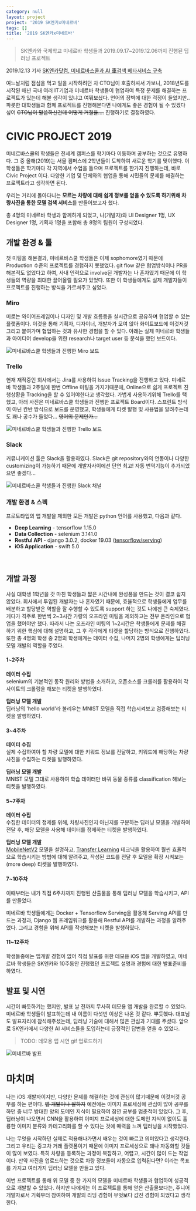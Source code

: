 ```yaml
---
category: null
layout: project
project: '2019 SK엔카x미네르바'
tags: []
title: '2019 SK엔카x미네르바'
---
```


> SK엔카와 국제학교 미네르바 학생들과 2019.09.17~2019.12.06까지 진행된 딥러닝 프로젝트

2019.12.13 기사  [SK엔카닷컴, 미네르바스쿨과 AI 車검색 베타서비스 구축](https://news.naver.com/main/read.nhn?oid=003&aid=0009605656 "SK엔카닷컴, 미네르바스쿨과 AI 車검색 베타서비스 구축")


여느날처럼 점심을 먹고 일을 시작하려던 차 CTO님이 호출하셔서 가보니, 2018년도를 시작된 매년 국내 여러 IT기업과  미네르바 학생들이 협업하여 특정 문제를 해결하는 프로젝트가 있는데 해볼 생각이 있냐고 여쭤보셨다. 언어의 장벽에 대한 걱정이 들었지만.. 파릇한 대학생들과 함께 프로젝트를 진행해본다면 나에게도 좋은 경험이 될 수 있겠다 싶어 ~~CTO님이 말씀하신건데 어떻게 거절을....~~ 진행하기로 결정하였다.


# CIVIC PROJECT 2019

미네르바스쿨의 학생들은 전세계 캠퍼스를 학기마다 이동하며 공부하는 것으로 유명하다. 그 중 올해(2019)는 서울 캠퍼스에 2학년들이 도착하여 새로운 학기를 맞이했다. 이 학생들은 학기마다 각 지역에서 수업을 들으며 프로젝트를 한가지 진행하는데, 바로 Civic Project 이다. 다양한 기업 및 단체와의 협업을 통해 시민들의 문제를 해결하는 프로젝트라고 생각하면 된다.

우리는 거리에 돌아다니는 **모르는 차량에 대해 쉽게 정보를 얻을 수 있도록 하기위해 차량사진을 통한 모델 검색 서비스**를 만들어보고자 했다.

총 4명의 미네르바 학생과 함께하게 되었고, 나(개발자)와 UI Designer 1명, UX Designer 1명, 기획자 1명을 포함해 총 8명의 팀원이 구성되었다.

## 개발 환경 & 툴

첫 미팅을 해본결과, 미네르바스쿨 학생들은 이제 sophomore였기 때문에 Production 수준의 프로젝트를 경험하지 못했었다. git flow 같은 협업방식이나 PR을 해본적도 없었다고 하여, 사내 인력으로 involve된 개발자는 나 혼자였기 때문에 이 학생들의 역량을 최대한 끌어올릴 필요가 있었다. 또한 이 학생들에게도 실제 개발자들이 프로젝트를 진행하는 방식을 가르쳐주고 싶었다.

### Miro

미로는 와이어프레임이나 디자인 및 개발 흐름등을 실시간으로 공유하며 협업할 수 있는 플랫폼이다. 이것을 통해 기획자, 디자이너, 개발자가 모여 앉아 화이트보드에 이것저것 그리고 붙여가며 협업하는 것과 유사한 경험을 할 수 있다. 아래는 실제 미네르바 학생들과 아이디어 develop을 위한 research나 target user 등 분석을 했던 보드이다.

![미네르바스쿨 학생들과 진행한 Miro 보드](https://user-images.githubusercontent.com/19903689/73541716-7b149e80-4476-11ea-9c20-3fa41ed14329.png "미네르바스쿨 학생들과 진행한 Miro 보드")



### Trello

현재 재직중인 회사에서는 Jira를 사용하여 Issue Tracking을 진행하고 있다. 미네르바 학생들과 2주일에 한번 Offline 미팅을 가지기때문에, Online으로 쉽게 프로젝트 진행상황을 Tracking을 할 수 있어야한다고 생각했다. 가볍게 사용하기위해 Trello를 택했고, 아래 사진은 미네르바스쿨 학생들과 진행한 프로젝트 Board이다. 스프린트 방식이 아닌 칸반 방식으로 보드를 운영했고, 학생들에게 티켓 발행 및 사용법을 알려주는데도 꽤나 공수가 들었다... ~~영어의 문제인가...~~

![미네르바스쿨 학생들과 진행한 Trello 보드](https://user-images.githubusercontent.com/19903689/72993445-bab90600-3e38-11ea-81db-39374a56d6df.png "미네르바스쿨 학생들과 진행한 Trello 보드")


### Slack

커뮤니케이션 툴은 Slack을 활용하였다. Slack은 git repository와의 연동이나 다양한 customizing이 가능하기 때문에 개발자사이에선 단연 최고! 자동 번역기능이 추가되었으면 좋겠다...

![미네르바스쿨 학생들과 진행한 Slack 채널](https://user-images.githubusercontent.com/19903689/73543229-d7c58880-4479-11ea-9cd4-e2653f01ea11.png "미네르바스쿨 학생들과 진행한 Slack 채널")

### 개발 환경 & 스펙

프로토타입의 앱 개발을 제외한 모든 개발은 python 언어를 사용했고, 다음과 같다.

* **Deep Learning** - tensorflow 1.15.0
* **Data Collection** - selenium 3.141.0
* **Restful API** - django 3.0.2, docker 19.03 ([tensorflow/serving](https://hub.docker.com/r/tensorflow/serving "tensorflow/serving"))
* **iOS Application** - swift 5.0

　
## 개발 과정

사실 대학생 1학년을 갓 마친 학생들과 짧은 시간내에 완성품을 만드는 것이 결코 쉽지 않았다. 회사에서 투입된 개발자는 나 혼자였기 때문에, 효율적으로 학생들에게 업무를 배분하고 할당받은 역할을 잘 수행할 수 있도록 support 하는 것도 나에겐 큰 숙제였다. 게다가 격주로 한번씩 2~3시간 가량의 오프라인 미팅을 제외하고는 전부 온라인으로 협업을 했어야만 했다. 따라서 나는 오프라인 미팅의 1~2시간은 학생들에게 문제를 해결하기 위한 핵심에 대해 설명하고, 그 후 각각에게 티켓을 할당하는 방식으로 진행하였다. 또한 총 4명의 학생 중 2명의 학생에게는 데이터 수집, 나머지 2명의 학생에게는 딥러닝 모델 개발의 역할을 주었다.

#### 1~2주차
**데이터 수집**  
selenium의 기본적인 동작 원리와 방법을 소개하고, 오픈소스를 크롤러를 활용하여 각 사이트의 크롤링을 해보는 티켓을 발행하였다.

**딥러닝 모델 개발**  
딥러닝의 'hello world'라 불리우는 MNIST 모델을 직접 학습시켜보고 검증해보는 티켓을 발행하였다.

#### 3~4주차
**데이터 수집**  
실제 수집하여야 할 차량 모델에 대한 키워드 정보를 전달하고, 키워드에 해당하는 차량 사진을 수집하는 티켓을 발행하였다.

**딥러닝 모델 개발**  
MNIST 모델 그대로 사용하여 학습 데이터만 바꿔 동물 종류를 classification 해보는 티켓을 발행하였다.

#### 5~7주차
**데이터 수집**  
수집한 데이터의 정제를 위해, 차량사진인지 아닌지를 구분하는 딥러닝 모델을 개발하여 전달 후, 해당 모델을 사용해 데이터를 정제하는 티켓을 발행하였다.

**딥러닝 모델 개발**  
[MobileNetV2](https://arxiv.org/abs/1801.04381 "MobileNetV2") 모델을 설명하고, [Transfer Learning](http://cs231n.github.io/transfer-learning/ "Transfer Learning") 테크닉을 활용하여 훨씬 효율적으로 학습시키는 방법에 대해 알려주고, 작성된 코드를 전달 후 모델을 확장 시켜보는(more deep) 티켓을 발행하였다.

#### 7~10주차
이때부터는 내가 직접 6주차까지 진행된 산출물을 통해 딥러닝 모델을 학습시키고, API를 만들었다.

미네르바 학생들에게는 Docker + Tensorflow Serving을 활용해 Serving API를 만드는 과정과, Django 웹 프레임워크를 활용해 Restful API를 개발하는 과정을 알려주었다. 그리고 경험을 위해 API를 작성해보는 티켓을 발행하였다.

#### 11~12주차

학생들중에는 앱개발 경험이 없어 직접 발표를 위한 데모용 iOS 앱을 개발하였고, 미네르바 학생들은 SK엔카와 10주동안 진행했던 프로젝트 설명과 경험에 대한 발표준비를 하였다.


## 발표 및 시연

시간이 빠듯하기는 했지만, 발표 날 전까지 무사히 데모용 앱 개발을 완료할 수 있었다. 미네르바 학생들이 발표하는데 내 이름이 다섯번 이상은 나온 것 같다. ~~뿌듯했다.~~ 대표님도 발표자리에 참석해주셨는데, 딥러닝 기술에 대해서 많은 관심과 기대를 주셨다. 앞으로 SK엔카에서 다양한 AI 서비스들을 도입하는데 긍정적인 답변을 얻을 수 있었다.


> TODO: 데모용 앱 시연 gif 업로드하기


![미네르바 발표](https://user-images.githubusercontent.com/19903689/73549050-2fb5bc80-4485-11ea-863a-d6f2f9272cc3.jpg "미네르바 발표")

# 마치며

나는 iOS 개발자이지만, 다양한 문제를 해결하는 것에 관심이 많기때문에 이것저것 공부를 하는 편이다. ~~앱 개발이나 잘하지~~ 예전에는 이미지 프로세싱에 관심이 많아 공부를 하던 중 너무 방대한 양의 도메인 지식이 필요하여 잠깐 공부를 멈춘적이 있었다. 그 후, 딥러닝이 나오면서 CNN을 활용하여 이미지 프로세싱에 대한 도메인 지식이 없이도 훌륭한 이미지 분류와 카테고리화를 할 수 있다는 것에 매력을 느껴 딥러닝을 시작했었다.

나는 무엇을 시작하던 실제로 적용해나가면서 배우는 것이 빠르고 의미있다고 생각한다. 그리고 우리는 중고차 거래 플랫폼이기 때문에 이미지 프로세싱으로 꽤나 자동화할 것들이 많이 보였다. 특히 차량을 등록하는 과정이 복잡하고, 어렵고, 시간이 많이 드는 작업이다. 만약 사진을 업로드하는 것으로 차량 정보들이 자동으로 입력된다면? 이라는 목표를 가지고 여러가지 딥러닝 모델을 만들고 있다.

이번 프로젝트를 통해 위 모델 중 한 가지의 모델을 미네르바 학생들과 협업하여 성공적으로 개발할 수 있었다. 하지만 나에게는 이 프로젝트를 통해 얻은 산출물보다는, 주니어 개발자로서 기획부터 참여하여 개발의 리딩 경험이 무엇보다 값진 경험이 되었다고 생각한다.
